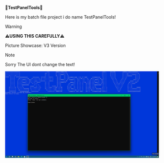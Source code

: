**🔨TestPanelTools🔨**

Here is my batch file project i do name TestPanelTools!

>[!WARNING]
**⚠️USING THIS CAREFULLY⚠️**

Picture Showcase: V3 Version
> [!NOTE]
Sorry The UI dont change the text!

![Image](https://github.com/Thebinhdx/PanelTools-Project/blob/main/PanelTools.png)
